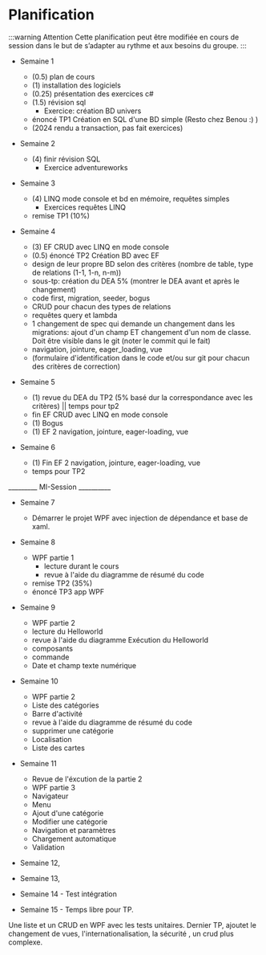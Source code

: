 
# Planification

:::warning Attention
Cette planification peut être modifiée en cours de session dans le but de s’adapter au rythme et aux besoins du groupe.
:::


* Semaine 1
  * (0.5)  plan de cours  
  * (1)    installation des logiciels
  * (0.25) présentation des exercices c#
  * (1.5)  révision sql 
    * Exercice: création BD univers
  * énoncé TP1 Création en SQL d'une BD simple (Resto chez Benou :) )
  * (2024 rendu a transaction, pas fait exercices)
   
* Semaine 2
  * (4)    finir révision SQL
    * Exercice adventureworks

* Semaine 3
  * (4) LINQ mode console et bd en mémoire, requêtes simples
    * Exercices requêtes LINQ
  * remise TP1 (10%)

* Semaine 4
  * (3) EF CRUD avec LINQ en mode console
  * (0.5) énoncé TP2 Création BD avec EF 
  <!--  -->
    * design de leur propre BD selon des critères (nombre de table, type de relations (1-1, 1-n, n-m))
    * sous-tp: création du DEA 5% (montrer le DEA avant et après le changement)
    * code first, migration, seeder, bogus
    * CRUD pour chacun des types de relations
    * requêtes query et lambda
    * 1 changement de spec qui demande un changement dans les migrations: ajout d'un champ ET changement d'un nom de classe. Doit être visible dans le git (noter le commit qui le fait)
    * navigation, jointure, eager_loading, vue
    * (formulaire d'identification dans le code et/ou sur git pour chacun des critères de correction)
  <!-- -->
* Semaine 5
  * (1) revue du DEA du TP2 (5% basé dur la correspondance avec les critères) || temps pour tp2 
  * fin EF CRUD avec LINQ en mode console   
  * (1) Bogus
  * (1) EF 2 navigation, jointure, eager-loading, vue

* Semaine 6
  * (1) Fin EF 2 navigation, jointure, eager-loading, vue
  * temps pour TP2
  
_________ MI-Session __________


* Semaine 7
  * Démarrer le projet WPF avec injection de dépendance et base de xaml. 
  
* Semaine 8
  * WPF partie 1 
    * lecture durant le cours
    * revue à l'aide du diagramme de résumé du code
  * remise TP2 (35%)
  * énoncé TP3 app WPF
  <!-- 
    * projet au choix 
    * en équipe de 2 (1 équipe de 3 si nécessaire) (correction individuelle basée sur le formulaire de suivi)
    * code first, migration et seed, et bogus
    * chacun fait sa partie, et il merge avec GIT
    * validation des données en entré
    * menu de navigation (chacun ajoute son crud (validé dans git))
    * synchrone et asynchrone
    * authentification et autorisation (commun)
    * localisation d'un crud chacun (validé dans git)
    * tests automatisés pour un crud chacun (validé dans git)
    * WPF
      * 2(3) crud 1-1 
      * 2(3) crud 1-n
      * étudiant A fait la bd du crud 1-1 #1 et crud 1-n #1 (migration + seed + bogus) et la viewmodel pour crud 1-1 #2 et crud 1-n #2 et vice-versa (démontré dans git)
    * formulaire de suivi des modifications dans le code et/ou sur git pour chacun des critères de correction ( servivra pour compétence 8.2 documentation )
    * 
  -->

* Semaine 9
  * WPF partie 2
  * lecture du Helloworld
  * revue à l'aide du diagramme Exécution du Helloworld
  * composants
  * commande
  * Date et champ texte numérique

* Semaine 10
  * WPF partie 2
  * Liste des catégories
  * Barre d'activité
  * revue à l'aide du diagramme de résumé du code
  * supprimer une catégorie
  * Localisation
  * Liste des cartes
  

* Semaine 11
  * Revue de l'éxcution de la partie 2
  * WPF partie 3
  * Navigateur
  * Menu
  * Ajout d'une catégorie
  * Modifier une catégorie
  * Navigation et paramètres
  * Chargement automatique
  * Validation

* Semaine 12,

* Semaine 13, 

* Semaine 14 - Test intégration

* Semaine 15 - Temps libre pour TP. 



Une liste et un CRUD en WPF avec les tests unitaires. Dernier TP, ajoutet le changement de vues, l'internationalisation, la sécurité , un crud plus complexe.

